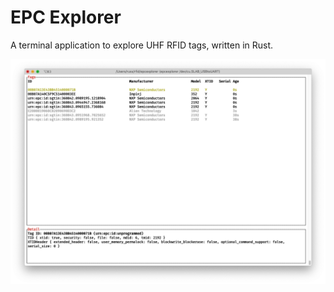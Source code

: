 # EPC Explorer

A terminal application to explore UHF RFID tags, written in Rust.

![Screenshot](/img/screenshot.png)
